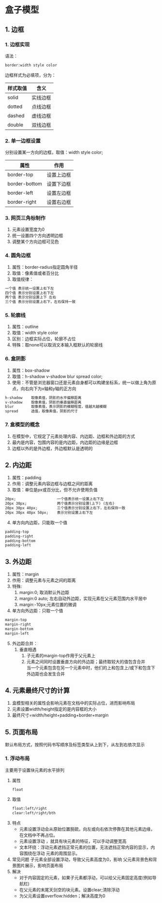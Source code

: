 # 盒子模型
## 1. 边框
### 1. 边框实现
语法：  
```html
border:width style color 
```
边框样式为必填项，分为：  

|样式取值|含义|
|-------|----|
|solid|实线边框|
|dotted|点线边框|
|dashed|虚线边框|
|double|双线边框|
### 2. 单一边框设置
分别设置某一方向的边框，取值：width style color;  

|属性|作用|
|----|----|
|border-top|设置上边框|
|border-bottom|设置下边框|
|border-left|设置左边框|
|border-right|设置右边框|
### 3. 网页三角标制作
1. 元素设置宽度为0
2. 统一设置四个方向透明边框
3. 调整某个方向边框可见色
### 4. 圆角边框
1. 属性：border-radius指定圆角半径
2. 取值：像素值或者百分比
3. 取值规律：
```html
一个值 表示统一设置上右下左
四个值 表示分别设置上右下左
两个值 表示分别设置上下 左右
三个值 表示分别设置上右下，左右保持一致
```
### 5. 轮廓线
1. 属性：outline
2. 取值：width style color
3. 区别：边框实际占位，轮廓不占位
4. 特殊：取none可以取消文本输入框默认的轮廓线
### 6. 盒阴影
1. 属性：box-shadow
2. 取值：h-shadow v-shadow blur spread color;
3. 使用：不管是浏览器窗口还是元素自身都可以构建坐标系，统一以做上角为原点，向右向下为x轴和y轴的正方向
```html
h-shadow    取像素值，阴影的水平偏移距离
v-shadow    取像素值，阴影的垂直偏移距离
blur        取像素值，表示阴影的模糊程度，值越大越模糊
spread      选值，取像素值，阴影的尺寸
```
### 7. 盒模型的概念
1. 在模型中，它规定了元素处理内容、内边距、边框和外边距的方式
2. 最内是内容，包围内容的是内边距，内边距的边缘是边框
3. 边框以外的是外边框，外边框默认是透明的
## 2. 内边距
1. 属性：padding
2. 作用：调整元素内容边框与边框之间的距离
3. 取值：单位是px或百分比，但不允许使用负值
```html
20px;                   一个值表示统一设置上右下左
20px 30px;              两个值表示分别设置(上下) (左右)
20px 30px 40px;         三个值表示分别设置上右下，左右保持一致
20px 30px 40px 50px;    表示分别设置上右下左
```
4. 单方向内边距，只能取一个值
```html
padding-top
padding-right
padding-bottom
padding-left
```
## 3. 外边距
1. 属性：margin
2. 作用：调整元素与元素之间的距离
3. 特殊:
    1. margin:0; 取消默认外边距
    2. margin:0 auto; 左右自动外边距，实现元素在父元素范围内水平居中
    3. margin:-10px;元素位置的微调
4. 单方向外边距：只取一个值
```html
margin-top
margin-right
margin-bottom
margin-left
```    
5. 外边距合并：
    1. 垂直相遇
        1. 子元素的margin-top作用于父元素上
        2. 元素之间同时设置垂直方向的外边距；最终取较大的值包含合并  
        当一个元素包含在另一个元素中时，他们的上和包含上/或下和包含下外边距也会发生合并
## 4. 元素最终尺寸的计算
1. 盒模型相关的属性会影响元素在文档中的实际占位，进而影响布局
2. 元素设置width/height指定的是内容框的大小
3. 最终尺寸=width/height+padding+border+margin
## 5. 页面布局
默认布局方式，按照代码书写顺序及标签类型从上到下，从左到右依次显示
### 1. 浮动布局
主要用于设置块元素的水平排列
1. 属性
    ```html
    float
    ```
2. 取值
    ```html
    float:left/right
    clear:left/right/bth
    ```
3. 特点
    * 元素设置浮动会从原始位置脱硫，向左或向右依次停靠在其他元素边缘，在文档中不再占位。
    * 元素设置浮动 ，就具有块元素的特征，可以手动调整宽高
    * 文本环绕：浮动元素遮挡正常元素的位置，无法遮挡正常内容的显示，内容围绕在浮动 元素的周围显示。
4. 常见问题
子元素全部设置浮动，导致父元素高度为0，影响 父元素背景色和背景图片展示，影响页面布局
5. 解决
    * 对于内容固定的元素，如果子元素都浮动，可以给父元素固定高度(例如导航栏)
    * 在父元素的末尾天剑空的块元素。设置clear;清除浮动
    * 为父元素设置overflow:hidden；解决高度为0
